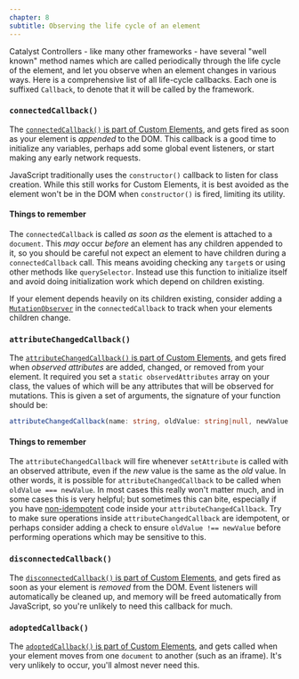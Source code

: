 ```yaml
---
chapter: 8
subtitle: Observing the life cycle of an element
---
```


Catalyst Controllers - like many other frameworks - have several "well known" method names which are called periodically through the life cycle of the element, and let you observe when an element changes in various ways. Here is a comprehensive list of all life-cycle callbacks. Each one is suffixed `Callback`, to denote that it will be called by the framework.

### `connectedCallback()`

The [`connectedCallback()` is part of Custom Elements][ce-callbacks], and gets fired as soon as your element is _appended_ to the DOM. This callback is a good time to initialize any variables, perhaps add some global event listeners, or start making any early network requests.

JavaScript traditionally uses the `constructor()` callback to listen for class creation. While this still works for Custom Elements, it is best avoided as the element won't be in the DOM when `constructor()` is fired, limiting its utility.

#### Things to remember

The `connectedCallback` is called _as soon as_ the element is attached to a `document`. This _may_ occur _before_ an element has any children appended to it, so you should be careful not expect an element to have children during a `connectedCallback` call. This means avoiding checking any `target`s or using other methods like `querySelector`. Instead use this function to initialize itself and avoid doing initialization work which depend on children existing.

If your element depends heavily on its children existing, consider adding a [`MutationObserver`](https://developer.mozilla.org/en-US/docs/Web/API/MutationObserver) in the `connectedCallback` to track when your elements children change.

### `attributeChangedCallback()`

The [`attributeChangedCallback()` is part of Custom Elements][ce-callbacks], and gets fired when _observed attributes_ are added, changed, or removed from your element. It required you set a `static observedAttributes` array on your class, the values of which will be any attributes that will be observed for mutations. This is given a set of arguments, the signature of your function should be:

```typescript
attributeChangedCallback(name: string, oldValue: string|null, newValue: string|null): void {}
```

#### Things to remember

The `attributeChangedCallback` will fire whenever `setAttribute` is called with an observed attribute, even if the _new_ value is the same as the _old_ value. In other words, it is possible for `attributeChangedCallback` to be called when `oldValue === newValue`. In most cases this really won't matter much, and in some cases this is very helpful; but sometimes this can bite, especially if you have [non-idempotent](https://en.wikipedia.org/wiki/Idempotence#Computer_science_examples) code inside your `attributeChangedCallback`. Try to make sure operations inside `attributeChangedCallback` are idempotent, or perhaps consider adding a check to ensure `oldValue !== newValue` before performing operations which may be sensitive to this.

### `disconnectedCallback()`

The [`disconnectedCallback()` is part of Custom Elements][ce-callbacks], and gets fired as soon as your element is _removed_ from the DOM. Event listeners will automatically be cleaned up, and memory will be freed automatically from JavaScript, so you're unlikely to need this callback for much.

### `adoptedCallback()`

The [`adoptedCallback()` is part of Custom Elements][ce-callbacks], and gets called when your element moves from one `document` to another (such as an iframe). It's very unlikely to occur, you'll almost never need this.

[ce-callbacks]: https://developer.mozilla.org/en-US/docs/Web/Web_Components/Using_custom_elements#Using_the_lifecycle_callbacks
